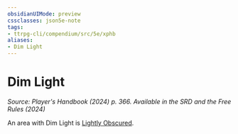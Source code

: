 ```yaml
---
obsidianUIMode: preview
cssclasses: json5e-note
tags:
- ttrpg-cli/compendium/src/5e/xphb
aliases:
- Dim Light
---
```

# Dim Light
*Source: Player's Handbook (2024) p. 366. Available in the <span title='Systems Reference Document (5.2)'>SRD</span> and the Free Rules (2024)* 

An area with Dim Light is [Lightly Obscured](Інструменти%20ДМ/CLI/rules/variant-rules/lightly-obscured-xphb.md).